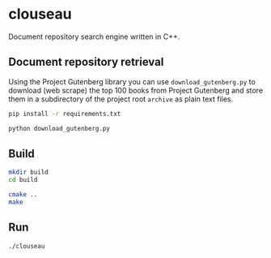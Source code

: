 # clouseau

Document repository search engine written in C++.

## Document repository retrieval

Using the Project Gutenberg library you can use `download_gutenberg.py` to download (web scrape) the top 100 books from Project Gutenberg and store them in a subdirectory of the project root `archive` as plain text files.

```bash
pip install -r requirements.txt

python download_gutenberg.py
```

## Build

```bash
mkdir build
cd build

cmake ..
make
```

## Run

```bash
./clouseau
```


